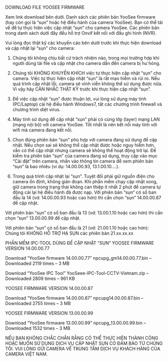  DOWNLOAD FILE YOOSEE FIRMWARE
 
Xem link download bên dưới.
Danh sách các phiên bản YooSee firmware (hay còn gọi là “sụn” hoặc hệ điều hành của camera YooSee). Bạn có thể tải về để tự thực hiện việc cập nhật “sụn” cho camera YooSee. Các phiên bản trong danh sách dưới đây đều hỗ trợ Onvif kết nối với đầu ghi hình (NVR).
 
 
Vui lòng đọc thật kỹ các khuyến cáo bên dưới trước khi thực hiện download và cập nhật lại “sụn” cho camera:

1.	Chúng tôi không chịu bất cứ trách nhiệm nào, trong mọi trường hợp khi người dùng tải file và cập nhật cho camera dẫn đến camera bị hư hỏng.

2.	Chúng tôi KHÔNG KHUYẾN KHÍCH việc tự thực hiện cập nhật “sụn” cho camera. Việc tự thực hiện cập nhật “sụn” là rất mạo hiểm và rủi ro. Nếu quá trình cập nhật lỗi, camera sẽ vĩnh viễn không thể sử dụng được nữa. Vì vậy hãy CÂN NHẮC THẬT KỸ  trước khi thực hiện cập nhật “sụn”.

3.	Để việc cập nhật “sụn” được thuận lợi, vui lòng sử dụng máy tính (PC/Laptop) cài hệ điều hành Windows7, tắt các chương trình firewall và chương trình diệt virus.

4.	Máy tính sử dụng để cập nhật “sụn” phải có cùng lớp (layer) mạng LAN (mạng nội bộ) với camera YooSee. Tốt nhất là nên kết nối máy tính với wifi mà camera đang kết nối.

5.	Chọn đúng phiên bản “sụn” phù hợp với camera đang sử dụng để cập nhật. Nếu chọn sai sẽ không thể cập nhật được hoặc nguy hiểm hơn, vẫn có thể cập nhật nhưng camera sẽ không thể hoạt động trở lại. Để kiểm tra phiên bản “sụn” của camera đang sử dụng, truy cập vào mục “Cài đặt” trên camera, nhấn vào thông tin camera để xem phiên bản “sụn” là bao nhiêu (ví dụ: 14.00.00.93, 13.1.00.10….).

6.	Trong quá trình cập nhật lại “sụn”. Tuyệt đối phải giữ nguồn điện cho camera ổn định, không gián đoạn. Khi phần mềm chạy cập nhật xong, giữ camera trong trạng thái không can thiệp ít nhất 2 phút để camera tự động cài lại hệ điều hành đã được nạp.
Với phiên bản “sụn” có số ban đầu là 14 (vd: 14.00.00.93 hoặc cao hơn) thì cần chọn “sụn” 14.00.00.87 để cập nhật.

Với phiên bản “sụn” có số ban đầu là 13 (vd: 13.00.1.10 hoặc cao hơn) thì cần chọn “sụn” 13.00.00.99 để cập nhật.

Với phiên bản “sụn” có số ban đầu là 21 (vd: 21.00.1.10 hoặc cao hơn): Chúng tôi KHÔNG HỖ TRỢ HẠ SỤN các phiên bản 21.xx.xx.xx
 
 
PHẦN MỀM IPC-TOOL DÙNG ĐỂ CẬP NHẬT “SỤN”
YOOSEE FIRMWARE VERSION 14.00.00.77

Download “YooSee firmware 14.00.00.77” npcupg_gm14.00.00.77.bin – Downloaded 2119 times – 3 MB 

Download “YooSee IPC Tool” YooSeee-IPC-Tool-CCTV-Vietnam.zip – Downloaded 2809 times – 961 KB 

YOOSEE FIRMWARE VERSION 14.00.00.87

Download “YooSee firmware 14.00.00.87” npcupg14.00.00.87.bin – Downloaded 2755 times – 3 MB 

YOOSEE FIRMWARE VERSION 13.00.00.99

Download “YooSee firmware 13.00.00.99” npcupg_13.00.00.99.bin – Downloaded 1532 times – 3 MB 
 
 
NẾU BẠN KHÔNG CHẮC CHẮN RẰNG CÓ THỂ THỰC HIỆN THÀNH CÔNG HOẶC MUỐN SỬ DỤNG DỊCH VỤ CẬP NHẬT SỤN CÓ ĐẢM BẢO TỪ CHÚNG TÔI. VUI LÒNG GỬI CAMERA VỀ TRUNG TÂM DỊCH VỤ KHÁCH HÀNG CỦA CAMERA VIỆT NAM. 
